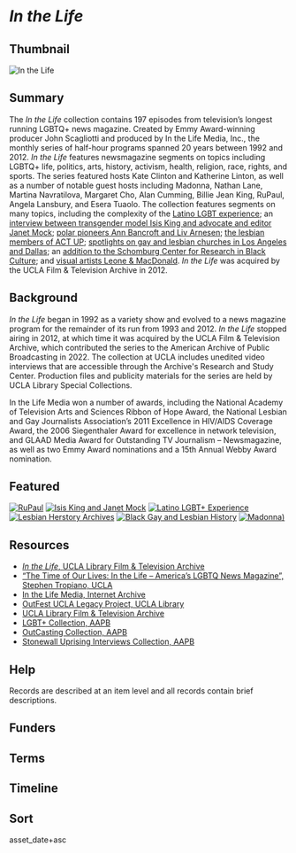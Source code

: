 # <em>In the Life</em>

## Thumbnail

![<em>In the Life</em>](https://s3.amazonaws.com/americanarchive.org/special-collections/IntheLife.png "In the Life")

## Summary

The *In the Life* collection contains 197 episodes from television’s longest running LGBTQ+ news magazine. Created by Emmy Award-winning producer John Scagliotti and produced by In the Life Media, Inc., the monthly series of half-hour programs spanned 20 years between 1992 and 2012. *In the Life* features newsmagazine segments on topics including LGBTQ+ life, politics, arts, history, activism, health, religion, race, rights, and sports. The series featured hosts Kate Clinton and Katherine Linton, as well as a number of notable guest hosts including Madonna, Nathan Lane, Martina Navratilova, Margaret Cho, Alan Cumming, Billie Jean King, RuPaul, Angela Lansbury, and Esera Tuaolo. The collection features segments on many topics, including the complexity of the [Latino LGBT experience](https://americanarchive.org/catalog/cpb-aacip-6b726b44360); an [interview between transgender model Isis King and advocate and editor Janet Mock](https://americanarchive.org/catalog/cpb-aacip-8187d94a018); [polar pioneers Ann Bancroft and Liv Arnesen](https://americanarchive.org/catalog/cpb-aacip-93eff07969c); [the lesbian members of ACT UP](https://americanarchive.org/catalog/cpb-aacip-33fd174552c); [spotlights on gay and lesbian churches in Los Angeles and Dallas](https://americanarchive.org/catalog/cpb-aacip-16335024171); an [addition to the Schomburg Center for Research in Black Culture](https://americanarchive.org/catalog/cpb-aacip-3ed99d07b35); and [visual artists Leone & MacDonald](https://americanarchive.org/catalog/cpb-aacip-81c57c396df). *In the Life* was acquired by the UCLA Film & Television Archive in 2012.

## Background

*In the Life* began in 1992 as a variety show and evolved to a news magazine program for the remainder of its run from 1993 and 2012. *In the Life* stopped airing in 2012, at which time it was acquired by the UCLA Film & Television Archive, which contributed the series to the American Archive of Public Broadcasting in 2022. The collection at UCLA includes unedited video interviews that are accessible through the Archive's Research and Study Center. Production files and publicity materials for the series are held by UCLA Library Special Collections.

In the Life Media won a number of awards, including the National Academy of Television Arts and Sciences Ribbon of Hope Award, the National Lesbian and Gay Journalists Association’s 2011 Excellence in HIV/AIDS Coverage Award, the 2006 Siegenthaler Award for excellence in network television, and GLAAD Media Award for Outstanding TV Journalism – Newsmagazine, as well as two Emmy Award nominations and a 15th Annual Webby Award nomination. 

## Featured

[![RuPaul](https://s3.amazonaws.com/americanarchive.org/special-collections/cpb-aacip-a4a8a6cc7bb.jpg)](/catalog/cpb-aacip-a4a8a6cc7bb)
[![Isis King and Janet Mock](https://s3.amazonaws.com/americanarchive.org/special-collections/cpb-aacip-8187d94a018.jpg)](/catalog/cpb-aacip-8187d94a018)
[![Latino LGBT+ Experience](https://s3.amazonaws.com/americanarchive.org/special-collections/cpb-aacip-6b726b44360.jpg)](/catalog/cpb-aacip-6b726b44360)
[![Lesbian Herstory Archives](https://s3.amazonaws.com/americanarchive.org/special-collections/cpb-aacip-39698e157df.jpg)](/catalog/cpb-aacip-39698e157df)
[![Black Gay and Lesbian History](https://s3.amazonaws.com/americanarchive.org/special-collections/cpb-aacip-3ed99d07b35.jpg)](/catalog/cpb-aacip-3ed99d07b35)
[![Madonna](https://s3.amazonaws.com/americanarchive.org/special-collections/cpb-aacip-10a03687bba.jpg))](/catalog/cpb-aacip-10a03687bba)

## Resources

- [*In the Life*, UCLA Library Film & Television Archive](https://www.cinema.ucla.edu/collections/inthelife)
- [“The Time of Our Lives: In the Life – America’s LGBTQ News Magazine”, Stephen Tropiano, UCLA](https://www.cinema.ucla.edu/collections/inthelife/history/time-of-our-lives)
- [In the Life Media, Internet Archive](https://web.archive.org/web/20131214130531/http://www.itlmedia.org/)
- [OutFest UCLA Legacy Project, UCLA Library](https://www.cinema.ucla.edu/collections/outfest-ucla-legacy-project)
- [UCLA Library Film & Television Archive](https://www.cinema.ucla.edu)
- [LGBT+ Collection, AAPB](https://americanarchive.org/special_collections/lgbt)
- [OutCasting Collection, AAPB](https://americanarchive.org/special_collections/outcasting)
- [Stonewall Uprising Interviews Collection, AAPB](https://americanarchive.org/special_collections/stonewall-uprising-interviews)

## Help

Records are described at an item level and all records contain brief descriptions.

## Funders

## Terms

## Timeline

## Sort

asset_date+asc
